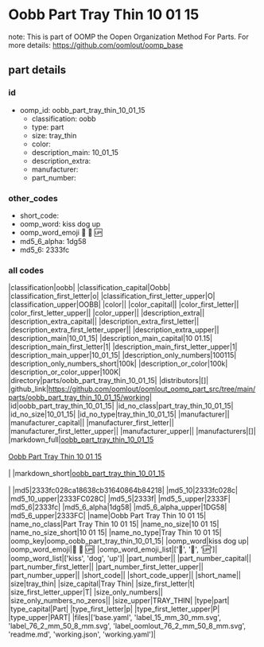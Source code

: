 # Oobb Part Tray Thin 10 01 15  

note: This is part of OOMP the Oopen Organization Method For Parts. For more details: https://github.com/oomlout/oomp_base

##  part details





### id
* oomp_id: oobb_part_tray_thin_10_01_15
  * classification: oobb
  * type: part
  * size: tray_thin
  * color: 
  * description_main: 10_01_15
  * description_extra: 
  * manufacturer: 
  * part_number: 

### other_codes
* short_code: 
* oomp_word: kiss dog up
* oomp_word_emoji :kiss: :dog: :up:
* md5_6_alpha: 1dg58
* md5_6: 2333fc

### all codes 
|classification|oobb|
|classification_capital|Oobb|
|classification_first_letter|o|
|classification_first_letter_upper|O|
|classification_upper|OOBB|
|color||
|color_capital||
|color_first_letter||
|color_first_letter_upper||
|color_upper||
|description_extra||
|description_extra_capital||
|description_extra_first_letter||
|description_extra_first_letter_upper||
|description_extra_upper||
|description_main|10_01_15|
|description_main_capital|10 01.15|
|description_main_first_letter|1|
|description_main_first_letter_upper|1|
|description_main_upper|10_01_15|
|description_only_numbers|100115|
|description_only_numbers_short|100k|
|description_or_color|100k|
|description_or_color_upper|100K|
|directory|parts/oobb_part_tray_thin_10_01_15|
|distributors|[]|
|github_link|https://github.com/oomlout/oomlout_oomp_part_src/tree/main/parts/oobb_part_tray_thin_10_01_15/working|
|id|oobb_part_tray_thin_10_01_15|
|id_no_class|part_tray_thin_10_01_15|
|id_no_size|10_01_15|
|id_no_type|tray_thin_10_01_15|
|manufacturer||
|manufacturer_capital||
|manufacturer_first_letter||
|manufacturer_first_letter_upper||
|manufacturer_upper||
|manufacturers|[]|
|markdown_full|[oobb_part_tray_thin_10_01_15](https://github.com/oomlout/oomlout_oomp_part_src/tree/main/parts/oobb_part_tray_thin_10_01_15/working)<br>[](https://github.com/oomlout/oomlout_oomp_part_src/tree/main/parts/oobb_part_tray_thin_10_01_15/working)<br>[Oobb Part Tray Thin 10 01 15](https://github.com/oomlout/oomlout_oomp_part_src/tree/main/parts/oobb_part_tray_thin_10_01_15/working)<br><br>|
|markdown_short|[oobb_part_tray_thin_10_01_15](https://github.com/oomlout/oomlout_oomp_part_src/tree/main/parts/oobb_part_tray_thin_10_01_15/working)<br><br>|
|md5|2333fc028ca18638cb31640864b84218|
|md5_10|2333fc028c|
|md5_10_upper|2333FC028C|
|md5_5|2333f|
|md5_5_upper|2333F|
|md5_6|2333fc|
|md5_6_alpha|1dg58|
|md5_6_alpha_upper|1DG58|
|md5_6_upper|2333FC|
|name|Oobb Part Tray Thin 10 01 15|
|name_no_class|Part Tray Thin 10 01 15|
|name_no_size|10 01 15|
|name_no_size_short|10 01 15|
|name_no_type|Tray Thin 10 01 15|
|oomp_key|oomp_oobb_part_tray_thin_10_01_15|
|oomp_word|kiss dog up|
|oomp_word_emoji|:kiss: :dog: :up:|
|oomp_word_emoji_list|[':kiss:', ':dog:', ':up:']|
|oomp_word_list|['kiss', 'dog', 'up']|
|part_number||
|part_number_capital||
|part_number_first_letter||
|part_number_first_letter_upper||
|part_number_upper||
|short_code||
|short_code_upper||
|short_name||
|size|tray_thin|
|size_capital|Tray Thin|
|size_first_letter|t|
|size_first_letter_upper|T|
|size_only_numbers||
|size_only_numbers_no_zeros||
|size_upper|TRAY_THIN|
|type|part|
|type_capital|Part|
|type_first_letter|p|
|type_first_letter_upper|P|
|type_upper|PART|
|files|['base.yaml', 'label_15_mm_30_mm.svg', 'label_76_2_mm_50_8_mm.svg', 'label_oomlout_76_2_mm_50_8_mm.svg', 'readme.md', 'working.json', 'working.yaml']|
